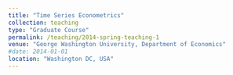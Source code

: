 ```yaml
---
title: "Time Series Econometrics"
collection: teaching
type: "Graduate Course"
permalink: /teaching/2014-spring-teaching-1
venue: "George Washington University, Department of Economics"
#date: 2014-01-01
location: "Washington DC, USA"
---
```


